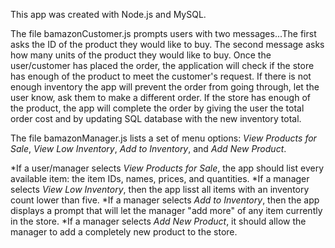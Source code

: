
This app was created with Node.js and MySQL.

The file bamazonCustomer.js prompts users with two messages...The first asks the ID of the product they would like to buy.
The second message asks how many units of the product they would like to buy. Once the user/customer has placed the order, the application will check if the store has enough of the product to meet the customer's request. If there is not enough inventory 
the app will prevent the order from going through, let the user know, ask them to make a different order. If the store has enough of the product, the app will complete the order by giving the user the total order cost and by updating SQL database with the new inventory total.

The file bamazonManager.js lists a set of menu options: *View Products for Sale*, *View Low Inventory*, *Add to Inventory*, and *Add New Product*. 

*If a user/manager selects *View Products for Sale*, the app should list every available item: the item IDs, names, prices, and quantities.
*If a manager selects *View Low Inventory*, then the app lisst all items with an inventory count lower than five. 
*If a manager selects *Add to Inventory*, then the app displays a prompt that will let the manager "add more" of any item currently in the store.
*If a manager selects *Add New Product*, it should allow the manager to add a completely new product to the store.




